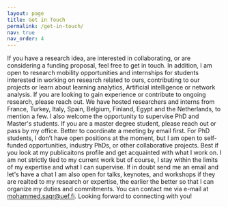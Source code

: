 ```yaml
---
layout: page
title: Get in Touch
permalink: /get-in-touch/
nav: true
nav_order: 4
---
```

If you have a research idea, are interested in collaborating, or are considering a funding proposal, feel free to get in touch. In addition, I am open to research mobility opportunities and internships for students interested in working on research related to ours, contributing to our projects or learn about learning analytics,  Artificial intelligence or network analysis. If you are looking to gain experience or contribute to ongoing research, please reach out. We have hosted researchers and interns from France, Turkey, Italy, Spain, Belgium, Finland, Egypt and the Netherlands, to mention a few.
I also welcome the opportunity to supervise PhD and Master's students. If you are a master degree student, please reach out or pass by my office. Better to coordinate a meeting by email first.
For PhD students, I don’t have open positions at the moment, but I am open to self-funded opportunities, industry PhDs, or other collaborative projects. Best if you look at my publicaitons profile and get acquainted with what I work on. I am not strictly tied to my current work but of course, I stay within the limits of my expertise and what I can supervise. If in doubt send me an email and let's have a chat
I am also open for talks, keynotes, and workshops if they are realted to my research or expertise, the earlier the better so that I can organize my duties and commitments.
You can contact me via e-mail at mohammed.saqr@uef.fi. Looking forward to connecting with you!
